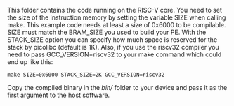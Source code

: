 This folder contains the code running on the RISC-V core. You need to set the size of the instruction memory by setting the variable SIZE when calling make. This example code needs at least a size of 0x6000 to be compilable. SIZE must match the BRAM_SIZE you used to build your PE. With the STACK_SIZE option you can specify how much space is reserved for the stack by picolibc (default is 1K). Also, if you use the riscv32 compiler you need to pass GCC_VERSION=riscv32 to your make command which could end up like this:

```
make SIZE=0x6000 STACK_SIZE=2K GCC_VERSION=riscv32
```

Copy the compiled binary in the *bin/* folder to your device and pass it as the first argument to the host software.
